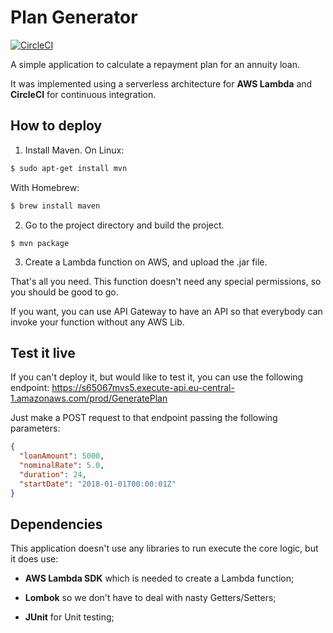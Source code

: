 # Plan Generator
[![CircleCI](https://circleci.com/gh/Victor-DS/PlanGenerator.svg?style=svg)](https://circleci.com/gh/Victor-DS/PlanGenerator)

A simple application to calculate a repayment plan for an annuity loan.

It was implemented using a serverless architecture for **AWS Lambda** and **CircleCI** for continuous integration.

## How to deploy
1. Install Maven.
On Linux:
```bash
$ sudo apt-get install mvn
```

With Homebrew:
```bash
$ brew install maven
```

2. Go to the project directory and build the project.
```
$ mvn package
```

3. Create a Lambda function on AWS, and upload the .jar file.

That's all you need. This function doesn't need any special permissions, so you should be good to go.

If you want, you can use API Gateway to have an API so that everybody can invoke your function without any AWS Lib.


## Test it live
If you can't deploy it, but would like to test it, you can use the following endpoint:
https://s65067mvs5.execute-api.eu-central-1.amazonaws.com/prod/GeneratePlan

Just make a POST request to that endpoint passing the following parameters:
```json
{
  "loanAmount": 5000,
  "nominalRate": 5.0,
  "duration": 24,
  "startDate": "2018-01-01T00:00:01Z"
}
```

## Dependencies
This application doesn't use any libraries to run execute the core logic, but it does use:

- **AWS Lambda SDK** which is needed to create a Lambda function;

- **Lombok** so we don't have to deal with nasty Getters/Setters;

- **JUnit** for Unit testing;